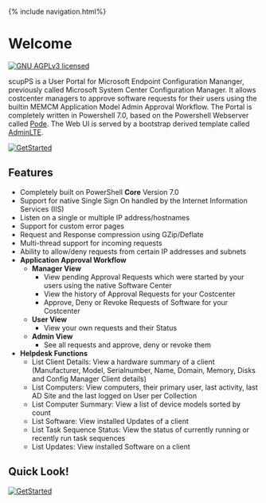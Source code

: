{% include navigation.html%}

# Welcome

[![GNU AGPLv3 licensed](https://img.shields.io/badge/license-AGPLv3-blue.svg)](https://raw.githubusercontent.com/RobinBeismann/scupPS/master/LICENSE)


scupPS is a User Portal for Microsoft Endpoint Configuration Mananger, previously called Microsoft System Center Configuration Manager.
It allows costcenter managers to approve software requests for their users using the builtin MEMCM Application Model Admin Approval Workflow.
The Portal is completely written in Powershell 7.0, based on the Powershell Webserver called [Pode](https://github.com/Badgerati/Pode).
The Web UI is served by a bootstrap derived template called [AdminLTE](https://github.com/ColorlibHQ/AdminLTE).

[![GetStarted](https://img.shields.io/badge/-Get%20Started!-green.svg?longCache=true&style=for-the-badge)](./Getting-Started/Installation)

## Features

* Completely built on PowerShell **Core** Version 7.0
* Support for native Single Sign On handled by the Internet Information Services (IIS) 
* Listen on a single or multiple IP address/hostnames
* Support for custom error pages
* Request and Response compression using GZip/Deflate
* Multi-thread support for incoming requests
* Ability to allow/deny requests from certain IP addresses and subnets
* **Application Approval Workflow**
  * **Manager View**
    * View pending Approval Requests which were started by your users using the native Software Center
    * View the history of Approval Requests for your Costcenter
    * Approve, Deny or Revoke Requests of Software for your Costcenter
  * **User View**
    * View your own requests and their Status
  * **Admin View**
    * See all requests and approve, deny or revoke them
* **Helpdesk Functions**
  * List Client Details: View a hardware summary of a client (Manufacturer, Model, Serialnumber, Name, Domain, Memory, Disks and Config Manager Client details)
  * List Computers: View computers, their primary user, last activity, last AD Site and the last logged on User per Collection
  * List Computer Summary: View a list of device models sorted by count
  * List Software: View installed Updates of a client
  * List Task Sequence Status: View the status of currently running or recently run task sequences
  * List Updates: View installed Software on a client


## Quick Look!

[![GetStarted](https://img.shields.io/badge/-Get%20Started!-green.svg?longCache=true&style=for-the-badge)](./Getting-Started/Installation)

